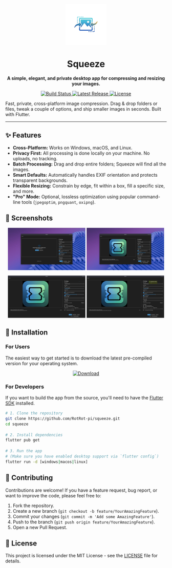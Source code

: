 <p align="center">
  <img src="assets/images/squeeze_icon_512.png" alt="Squeeze App Icon" width="128">
</p>

<h1 align="center">Squeeze</h1>

<p align="center">
  <strong>A simple, elegant, and private desktop app for compressing and resizing your images.</strong>
</p>

<p align="center">
  <a href="https://github.com/RotRot-pi/squeeze/actions/workflows/release.yml">
    <img src="https://github.com/RotRot-pi/squeeze/actions/workflows/release.yml/badge.svg" alt="Build Status">
  </a>
  <a href="https://github.com/RotRot-pi/squeeze/releases">
    <img src="https://img.shields.io/github/v/release/RotRot-pi/squeeze" alt="Latest Release">
  </a>
  <a href="LICENSE">
    <img src="https://img.shields.io/github/license/RotRot-pi/squeeze" alt="License">
  </a>
</p>

Fast, private, cross-platform image compression. Drag & drop folders or files, tweak a couple of options, and ship smaller images in seconds. Built with Flutter.

---

## ✨ Features

-   **Cross-Platform:** Works on Windows, macOS, and Linux.
-   **Privacy First:** All processing is done locally on your machine. No uploads, no tracking.
-   **Batch Processing:** Drag and drop entire folders; Squeeze will find all the images.
-   **Smart Defaults:** Automatically handles EXIF orientation and protects transparent backgrounds.
-   **Flexible Resizing:** Constrain by edge, fit within a box, fill a specific size, and more.
-   **"Pro" Mode:** Optional, lossless optimization using popular command-line tools (`jpegoptim`, `pngquant`, `oxipng`).

## 📸 Screenshots

<p align="center">
  <img src="assets/screenshots/squeeze_screenshot_1.png" alt="Screenshot 1" width="48%">
  <img src="assets/screenshots/squeeze_screenshot_2.png" alt="Screenshot 2" width="48%">
</p>
<p align="center">
  <img src="assets/screenshots/squeeze_screenshot_3.png" alt="Screenshot 3" width="48%">
  <img src="assets/screenshots/squeeze_screenshot_4.png" alt="Screenshot 4" width="48%">
</p>


## 🚀 Installation

### For Users

The easiest way to get started is to download the latest pre-compiled version for your operating system.

<p align="center">
  <a href="https://github.com/RotRot-pi/squeeze/releases">
    <img src="https://img.shields.io/badge/Download-Latest_Release-blue?style=for-the-badge" alt="Download">
  </a>
</p>

### For Developers

If you want to build the app from the source, you'll need to have the [Flutter SDK](https://flutter.dev/docs/get-started/install) installed.

```bash
# 1. Clone the repository
git clone https://github.com/RotRot-pi/squeeze.git
cd squeeze

# 2. Install dependencies
flutter pub get

# 3. Run the app
# (Make sure you have enabled desktop support via `flutter config`)
flutter run -d [windows|macos|linux]
```

## 🤝 Contributing

Contributions are welcome! If you have a feature request, bug report, or want to improve the code, please feel free to:

1.  Fork the repository.
2.  Create a new branch (`git checkout -b feature/YourAmazingFeature`).
3.  Commit your changes (`git commit -m 'Add some AmazingFeature'`).
4.  Push to the branch (`git push origin feature/YourAmazingFeature`).
5.  Open a new Pull Request.

## 📄 License

This project is licensed under the MIT License - see the [LICENSE](LICENSE) file for details.
